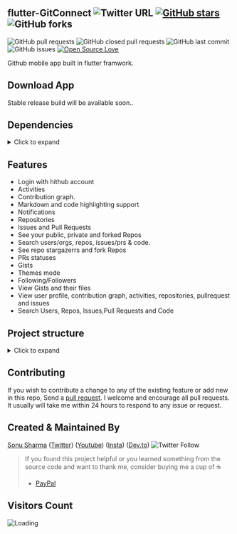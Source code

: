 ## flutter-GitConnect ![Twitter URL](https://img.shields.io/twitter/url?style=social&url=https%3A%2F%2Ftwitter.com%2Fthealphamerc) [![GitHub stars](https://img.shields.io/github/stars/Thealphamerc/flutter-GitConnect?style=social)](https://github.com/login?return_to=%2FTheAlphamerc%flutter-GitConnect) ![GitHub forks](https://img.shields.io/github/forks/TheAlphamerc/flutter-GitConnect?style=social) 
![GitHub pull requests](https://img.shields.io/github/issues-pr/TheAlphamerc/flutter-GitConnect) ![GitHub closed pull requests](https://img.shields.io/github/issues-pr-closed/Thealphamerc/flutter-GitConnect) ![GitHub last commit](https://img.shields.io/github/last-commit/Thealphamerc/flutter-GitConnect)  ![GitHub issues](https://img.shields.io/github/issues-raw/Thealphamerc/flutter-GitConnect) [![Open Source Love](https://badges.frapsoft.com/os/v2/open-source.svg?v=103)](https://github.com/Thealphamerc/flutter-GitConnect) 

Github mobile app built in flutter framwork.


## Download App
Stable release build will be available soon..


## Dependencies
<details>
     <summary> Click to expand </summary>
     
* [intl](https://pub.dev/packages/intl)
* [dio](https://pub.dev/packages/dio)
* [share](https://pub.dev/packages/share)
* [get_it](https://pub.dev/packages/get_it)
* [graphql](https://pub.dev/packages/graphql)
* [equatable](https://pub.dev/packages/equatable)
* [flutter_bloc](https://pub.dev/packages/flutter_bloc)
* [url_launcher](https://pub.dev/packages/url_launcher)
* [google_fonts](https://pub.dev/packages/google_fonts)
* [build_context](https://pub.dev/packages/build_context)
* [webview_flutter](https://pub.dev/packages/webview_flutter)
* [shared_preferences](https://pub.dev/packages/shared_preferences)
* [cached_network_image](https://pub.dev/packages/cached_network_image)
     
</details>


## Features

* Login with hithub account
* Activities          
* Contribution graph.
* Markdown and code highlighting support
* Notifications
* Repositories
* Issues and Pull Requests
* See your public, private and forked Repos
* Search users/orgs, repos, issues/prs & code.
* See repo stargazerrs and fork Repos
* PRs statuses
* Gists
* Themes mode   
* Following/Followers
* View Gists and their files
* View user profile, contribution graph, activities, repositories, pullrequest and issues
* Search Users, Repos, Issues,Pull Requests and Code

## Project structure
<details>
     <summary> Click to expand </summary>
     
```
|      
|-- lib
|   |-- app_delegate.dart
|   |-- bloc
|   |   |-- User
|   |   |   |-- User_bloc.dart
|   |   |   |-- User_event.dart
|   |   |   |-- User_model.dart
|   |   |   |-- User_state.dart
|   |   |   |-- index.dart
|   |   |   '-- model
|   |   |       |-- event_model.dart
|   |   |       '-- gist_model.dart
|   |   |-- auth
|   |   |   |-- auth_bloc.dart
|   |   |   |-- auth_event.dart
|   |   |   |-- auth_state.dart
|   |   |   '-- index.dart
|   |   |-- bloc
|   |   |   |-- repo_bloc.dart
|   |   |   |-- repo_event.dart
|   |   |   |-- repo_response_model.dart
|   |   |   '-- repo_state.dart
|   |   |-- gist
|   |   |   |-- gist_bloc.dart
|   |   |   |-- gist_event.dart
|   |   |   '-- gist_state.dart
|   |   |-- issues
|   |   |   |-- index.dart
|   |   |   |-- issues_bloc.dart
|   |   |   |-- issues_event.dart
|   |   |   |-- issues_model.dart
|   |   |   '-- issues_state.dart
|   |   |-- navigation
|   |   |   |-- index.dart
|   |   |   |-- navigation_bloc.dart
|   |   |   |-- navigation_event.dart
|   |   |   '-- navigation_state.dart
|   |   |-- notification
|   |   |   |-- index.dart
|   |   |   |-- notification_bloc.dart
|   |   |   |-- notification_event.dart
|   |   |   |-- notification_model.dart
|   |   |   '-- notification_state.dart
|   |   |-- people
|   |   |   |-- index.dart
|   |   |   |-- people_bloc.dart
|   |   |   |-- people_event.dart
|   |   |   |-- people_model.dart
|   |   |   '-- people_state.dart
|   |   |-- pullrequest
|   |   |   |-- index.dart
|   |   |   |-- pullrequest_bloc.dart
|   |   |   |-- pullrequest_event.dart
|   |   |   '-- pullrequest_state.dart
|   |   '-- search
|   |       |-- index.dart
|   |       |-- model
|   |       |   '-- search_userModel.dart
|   |       |-- repo_model.dart
|   |       |-- search_bloc.dart
|   |       |-- search_event.dart
|   |       '-- search_state.dart
|   |-- exceptions
|   |   '-- exceptions.dart
|   |-- helper
|   |   |-- GIcons.dart
|   |   |-- config.dart
|   |   |-- git_config.dart.template
|   |   |-- shared_prefrence_helper.dart
|   |   '-- utility.dart
|   |-- locator.dart
|   |-- main.dart
|   |-- model
|   |   |-- forks_model.dart
|   |   |-- page_info_model.dart
|   |   '-- pul_request.dart
|   |-- resources
|   |   |-- dio_client.dart
|   |   |-- gatway
|   |   |   |-- api_gatway.dart
|   |   |   '-- api_gatway_impl.dart
|   |   |-- grapgqlApi
|   |   |   |-- gist_api.dart
|   |   |   |-- graphql_query_api.dart
|   |   |   |-- issues_api.dart
|   |   |   |-- people_api.dart
|   |   |   |-- pull_request_api.dart
|   |   |   '-- repo_api.dart
|   |   |-- graphql_client.dart
|   |   |-- repository
|   |   |   |-- User_repository.dart
|   |   |   |-- auth_repository.dart
|   |   |   |-- gist_repository.dart
|   |   |   |-- issues_repository.dart
|   |   |   |-- notification_repository.dart
|   |   |   |-- people_repository.dart
|   |   |   |-- pullrequest_repository.dart
|   |   |   '-- repo_repository.dart
|   |   '-- service
|   |       |-- auth_service.dart
|   |       |-- impl
|   |       |   |-- auth_service_impl.dart
|   |       |   '-- session_service_impl.dart
|   |       '-- session_service.dart
|   '-- ui
|       |-- page
|       |   |-- app.dart
|       |   |-- auth
|       |   |   |-- auth_page.dart
|       |   |   |-- repo
|       |   |   |   '-- repo_list_screen.dart
|       |   |   '-- web_view.dart
|       |   |-- common
|       |   |   |-- dashboard_page.dart
|       |   |   |-- no_data_page.dart
|       |   |   '-- under_development.dart
|       |   | (8 more...)
|       |   |-- splash.dart
|       |   |-- user
|       |   |   |-- User_page.dart
|       |   |   |-- User_screen.dart
|       |   |   |-- gist
|       |   |   |   |-- gist_detail.dart
|       |   |   |   |   |-- gist_detail_page.dart
|       |   |   |   |   |-- gist_detail_scree.dart
|       |   |   |   |   '-- gist_file_content.dart
|       |   |   |   |-- gist_list_page.dart
|       |   |   |   '-- gist_list_screen.dart
|       |   |   '-- widget
|       |   |       '-- git_contribution_graph.dart
|       |   '-- welcome_page.dart
|       |-- theme
|       |   |-- app_theme_provider.dart
|       |   |-- color
|       |   |   '-- dark_color.dart
|       |   |-- colors.dart
|       |   |-- custom_theme.dart
|       |   |-- export_theme.dart
|       |   |-- extentions.dart
|       |   |-- images.dart
|       |   |-- texttheme
|       |   |   '-- text_theme.dart
|       |   '-- theme.dart
|       '-- widgets
|           |-- bottom_navigation_bar.dart
|           |-- cached_image.dart
|           |-- flat_button.dart
|           | (5 more...)
|           |-- g_user_tile.dart
|           |-- markdown
|           |   |-- markdown_viewer.dart
|           |   '-- syntax_highlight.dart
|           '-- user_image.dart
|-- pubspec.yaml

```    
</details>
     
## Contributing

If you wish to contribute a change to any of the existing feature or add new in this repo,
Send a [pull request](https://github.com/TheAlphamerc/flutter-GitConnect/pulls). I welcome and encourage all pull requests. It usually will take me within 24 hours to respond to any issue or request.

## Created & Maintained By

[Sonu Sharma](https://github.com/TheAlphamerc) ([Twitter](https://www.twitter.com/TheAlphamerc)) ([Youtube](https://www.youtube.com/user/sonusharma045sonu/)) ([Insta](https://www.instagram.com/_sonu_sharma__)) ([Dev.to](https://dev.to/thealphamerc))
  ![Twitter Follow](https://img.shields.io/twitter/follow/thealphamerc?style=social) 

> If you found this project helpful or you learned something from the source code and want to thank me, consider buying me a cup of :coffee:
>
> * [PayPal](https://paypal.me/TheAlphamerc/)

## Visitors Count

<img align="left" src = "https://profile-counter.glitch.me/flutter-GitConnect/count.svg" alt ="Loading">
